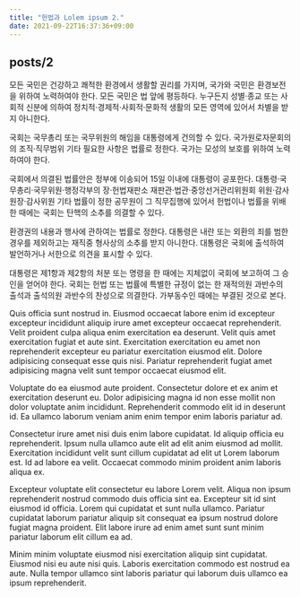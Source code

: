 ```yaml
---
title: "헌법과 Lolem ipsum 2."
date: 2021-09-22T16:37:36+09:00
---
```


## posts/2

모든 국민은 건강하고 쾌적한 환경에서 생활할 권리를 가지며, 국가와 국민은 환경보전을 위하여 노력하여야 한다. 모든 국민은 법 앞에 평등하다. 누구든지 성별·종교 또는 사회적 신분에 의하여 정치적·경제적·사회적·문화적 생활의 모든 영역에 있어서 차별을 받지 아니한다.

국회는 국무총리 또는 국무위원의 해임을 대통령에게 건의할 수 있다. 국가원로자문회의의 조직·직무범위 기타 필요한 사항은 법률로 정한다. 국가는 모성의 보호를 위하여 노력하여야 한다.

국회에서 의결된 법률안은 정부에 이송되어 15일 이내에 대통령이 공포한다. 대통령·국무총리·국무위원·행정각부의 장·헌법재판소 재판관·법관·중앙선거관리위원회 위원·감사원장·감사위원 기타 법률이 정한 공무원이 그 직무집행에 있어서 헌법이나 법률을 위배한 때에는 국회는 탄핵의 소추를 의결할 수 있다.

환경권의 내용과 행사에 관하여는 법률로 정한다. 대통령은 내란 또는 외환의 죄를 범한 경우를 제외하고는 재직중 형사상의 소추를 받지 아니한다. 대통령은 국회에 출석하여 발언하거나 서한으로 의견을 표시할 수 있다.

대통령은 제1항과 제2항의 처분 또는 명령을 한 때에는 지체없이 국회에 보고하여 그 승인을 얻어야 한다. 국회는 헌법 또는 법률에 특별한 규정이 없는 한 재적의원 과반수의 출석과 출석의원 과반수의 찬성으로 의결한다. 가부동수인 때에는 부결된 것으로 본다.

Quis officia sunt nostrud in. Eiusmod occaecat labore enim id excepteur excepteur incididunt aliquip irure amet excepteur occaecat reprehenderit. Velit proident culpa aliqua enim exercitation ea deserunt. Velit quis amet exercitation fugiat et aute sint. Exercitation exercitation eu amet non reprehenderit excepteur eu pariatur exercitation eiusmod elit. Dolore adipisicing consequat esse quis nisi. Pariatur reprehenderit fugiat amet adipisicing magna velit sunt tempor occaecat eiusmod elit.

Voluptate do ea eiusmod aute proident. Consectetur dolore et ex anim et exercitation deserunt eu. Dolor adipisicing magna id non esse mollit non dolor voluptate anim incididunt. Reprehenderit commodo elit id in deserunt id. Ea ullamco laborum veniam anim enim tempor enim laboris pariatur ad.

Consectetur irure amet nisi duis enim labore cupidatat. Id aliquip officia eu reprehenderit. Ipsum nulla ullamco aute elit ad elit anim eiusmod ad mollit. Exercitation incididunt velit sunt cillum cupidatat ad elit ut Lorem laborum est. Id ad labore ea velit. Occaecat commodo minim proident anim laboris aliqua ex.

Excepteur voluptate elit consectetur eu labore Lorem velit. Aliqua non ipsum reprehenderit nostrud commodo duis officia sint ea. Excepteur sit id sint eiusmod id officia. Lorem qui cupidatat et sunt nulla ullamco. Pariatur cupidatat laborum pariatur aliquip sit consequat ea ipsum nostrud dolore fugiat magna proident. Elit labore irure ad enim amet sunt sunt minim pariatur laborum elit cillum ea ad.

Minim minim voluptate eiusmod nisi exercitation aliquip sint cupidatat. Eiusmod nisi eu aute nisi quis. Laboris exercitation commodo est nostrud ea aute. Nulla tempor ullamco sint laboris pariatur qui laborum duis ullamco ea ipsum reprehenderit.
